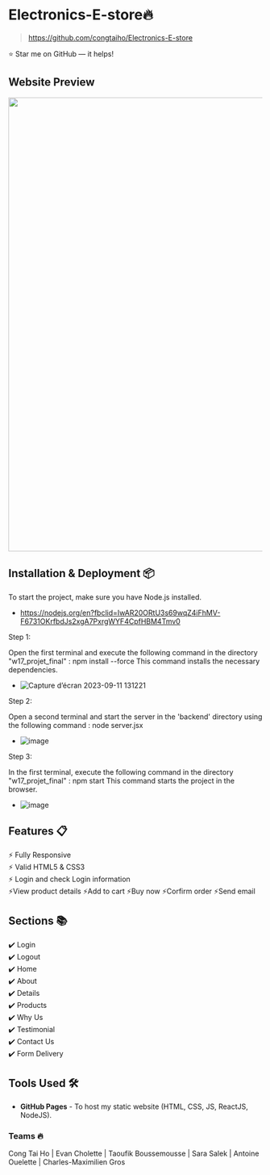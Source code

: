 # Electronics-E-store🔥
> https://github.com/congtaiho/Electronics-E-store

:star: Star me on GitHub — it helps!


## Website Preview
<img src="public/images/review.gif" width="900">

## Installation & Deployment 📦

To start the project, make sure you have Node.js installed.
- https://nodejs.org/en?fbclid=IwAR20ORtU3s69wqZ4iFhMV-F6731OKrfbdJs2xgA7PxrgWYF4CpfHBM4Tmv0

Step 1:

Open the first terminal and execute the following command in the directory "w17_projet_final" : npm install --force
This command installs the necessary dependencies.
- ![Capture d’écran 2023-09-11 131221](https://github.com/EchoCodeInk/w17_projet_final/assets/143127630/fc6f5d20-497c-4f24-9fe7-d10a77322622)

Step 2:

Open a second terminal and start the server in the 'backend' directory using the following command : node server.jsx
- ![image](https://github.com/EchoCodeInk/w17_projet_final/assets/143127630/2073c716-7743-4493-96d6-529ce67c022a)


Step 3:

In the first terminal, execute the following command in the directory "w17_projet_final" : npm start
This command starts the project in the browser.
- ![image](https://github.com/EchoCodeInk/w17_projet_final/assets/143127630/6600855c-8752-4884-9fca-44122180a8fb)

## Features 📋
⚡️ Fully Responsive\
⚡️ Valid HTML5 & CSS3\
⚡️ Login and check Login information\
⚡️View product details
⚡️Add to cart
⚡️Buy now
⚡️Corfirm order
⚡️Send email

## Sections 📚
✔️ Login\
✔️ Logout\
✔️ Home\
✔️ About\
✔️ Details\
✔️ Products\
✔️ Why Us\
✔️ Testimonial \
✔️ Contact Us\
✔️ Form Delivery

## Tools Used 🛠️
* <b>GitHub Pages</b> - To host my static website (HTML, CSS, JS, ReactJS, NodeJS).

### Teams  🔥
Cong Tai Ho | Evan Cholette | Taoufik Boussemousse | Sara Salek | Antoine Ouelette | Charles-Maximilien Gros






